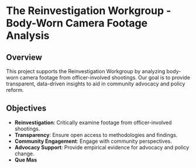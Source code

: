 # The Reinvestigation Workgroup - Body-Worn Camera Footage Analysis

## Overview
This project supports the Reinvestigation Workgroup by analyzing body-worn camera footage from officer-involved shootings. Our goal is to provide transparent, data-driven insights to aid in community advocacy and policy reform.

## Objectives
- **Reinvestigation**: Critically examine footage from officer-involved shootings.
- **Transparency**: Ensure open access to methodologies and findings.
- **Community Engagement**: Engage with community perspectives.
- **Advocacy Support**: Provide empirical evidence for advocacy and policy change.
- **Que Mas**
